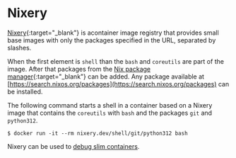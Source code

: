 # Nixery

[Nixery](https://nixery.dev){:target="_blank"} is acontainer image registry that
provides small base images with only the packages specified in the URL,
separated by slashes.

When the first element is `shell` than the `bash` and `coreutils` are part of
the image. After that packages from the
[Nix package manager](https://nixos.org/nix){:target="_blank"} can be added. Any
package available at
[https://search.nixos.org/packages](https://search.nixos.org/packages) can be
installed.

The following command starts a shell in a container based on a Nixery image that
contains the `coreutils` with `bash` and the packages `git` and `python312`.

```console
$ docker run -it --rm nixery.dev/shell/git/python312 bash
```

Nixery can be used to [debug slim containers](../debugging.md).
